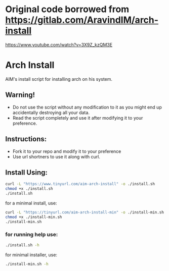 # Original code borrowed from https://gitlab.com/AravindIM/arch-install

https://www.youtube.com/watch?v=3X9Z_kzQM3E

# Arch Install

AIM's install script for installing arch on his system.


## Warning!
- Do not use the script without any modification to it as you might end up accidentally destroying all your data.
- Read the script completely and use it after modifying it to your preference.


## Instructions:
- Fork it to your repo and modify it to your preference
- Use url shortners to use it along with curl.


## Install Using:

```bash
curl -L "https://www.tinyurl.com/aim-arch-install" -o ./install.sh
chmod +x ./install.sh
./install.sh
```

for a minimal install, use:
```bash
curl -L "https://tinyurl.com/aim-arch-install-min" -o ./install-min.sh
chmod +x ./install-min.sh
./install-min.sh
```

### for running help use:

```bash
./install.sh -h
```

for minimal installer, use:
```bash
./install-min.sh -h
```
